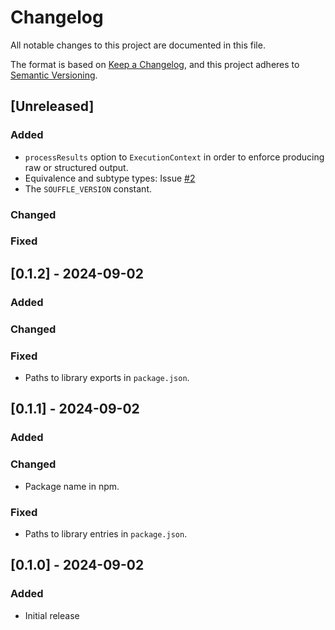 # Changelog

All notable changes to this project are documented in this file.

The format is based on [Keep a Changelog](https://keepachangelog.com/en/1.0.0/),
and this project adheres to [Semantic Versioning](https://semver.org/spec/v2.0.0.html).

## [Unreleased]

### Added
- `processResults` option to `ExecutionContext` in order to enforce producing raw or structured output.
- Equivalence and subtype types: Issue [#2](https://github.com/nowarp/souffle.js/issues/2)
- The `SOUFFLE_VERSION` constant.

### Changed

### Fixed

## [0.1.2] - 2024-09-02

### Added

### Changed

### Fixed
- Paths to library exports in `package.json`.

## [0.1.1] - 2024-09-02

### Added

### Changed
- Package name in npm.

### Fixed
- Paths to library entries in `package.json`.

## [0.1.0] - 2024-09-02
### Added
- Initial release
